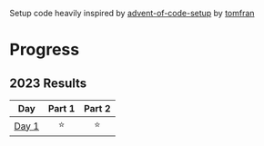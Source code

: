 Setup code heavily inspired by [advent-of-code-setup](https://github.com/tomfran/advent-of-code-setup) by [tomfran](https://github.com/tomfran)

# Progress
<!--- advent_readme_stars table --->
## 2023 Results

| Day | Part 1 | Part 2 |
| :---: | :---: | :---: |
| [Day 1](https://adventofcode.com/2023/day/1) | ⭐ | ⭐ |
<!--- advent_readme_stars table --->
